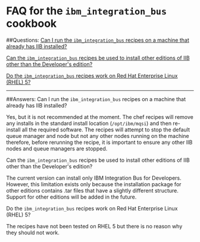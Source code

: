FAQ for the `ibm_integration_bus` cookbook
==========================================
##Questions:
[Can I run the `ibm_integration_bus` recipes on a machine that already has IIB installed?](#Q1)

[Can the `ibm_integration_bus` recipes be used to install other editions of IIB other than the Developer's edition?](#Q2)

[Do the `ibm_integration_bus` recipes work on Red Hat Enterprise Linux (RHEL) 5?](#Q2)
    
------------------------------------------
##Answers:
<a name="Q1">Can I run the `ibm_integration_bus` recipes on a machine that already has IIB installed?</a>

Yes, but it is not recommended at the moment. The chef recipes will remove any installs in the standard install location (`/opt/ibm/mqsi`) and then re-install all the required software. The recipes will attempt to stop the default queue manager and node but not any other nodes running on the machine therefore, before rerunning the recipe, it is important to ensure any other IIB nodes and queue managers are stopped. 


<a name="Q2">Can the `ibm_integration_bus` recipes be used to install other editions of IIB other than the Developer's edition?</a>

The current version can install only IBM Integration Bus for Developers. However, this limitation exists only because the installation package for other editions contains .tar files that have a slightly different structure. Support for other editions will be added in the future.


<a name="Q3">Do the `ibm_integration_bus` recipes work on Red Hat Enterprise Linux (RHEL) 5?</a>

The recipes have not been tested on RHEL 5 but there is no reason why they should not work. 



